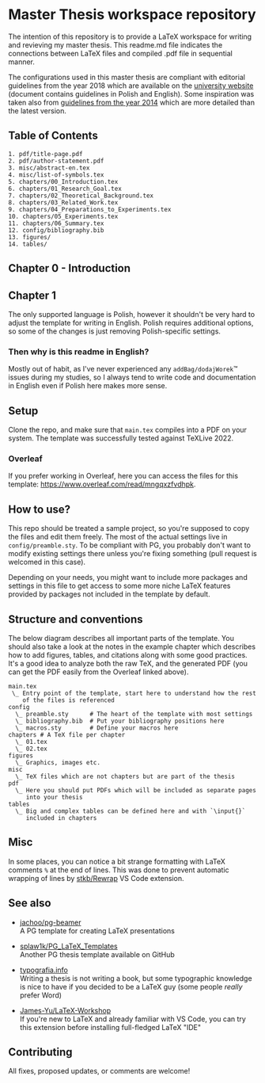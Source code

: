 # Master Thesis workspace repository

The intention of this repository is to provide a LaTeX workspace for
writing and revieving my master thesis. This readme.md file indicates the
connections between LaTeX files and compiled .pdf file in sequential manner.

The configurations used in this master thesis are compliant with editorial
guidelines from the year 2018 which are available on the [university
website](https://pg.edu.pl/documents/8597924/15531473/ZR%2022-2018)
(document contains guidelines in Polish and English). Some inspiration
was taken also from [guidelines from the year
2014](https://eti.pg.edu.pl/documents/1115629/0/zarz%C4%85dzenie%20wytyczne%20pracy)
which are more detailed than the latest version.

## Table of Contents

```
1. pdf/title-page.pdf
2. pdf/author-statement.pdf
3. misc/abstract-en.tex
4. misc/list-of-symbols.tex
5. chapters/00_Introduction.tex
6. chapters/01_Research_Goal.tex
7. chapters/02_Theoretical_Background.tex
8. chapters/03_Related_Work.tex
9. chapters/04_Preparations_to_Experiments.tex
10. chapters/05_Experiments.tex
11. chapters/06_Summary.tex
12. config/bibliography.bib
13. figures/
14. tables/
```

## Chapter 0 - Introduction



## Chapter 1 

The only supported language is Polish, however it shouldn't be very hard
to adjust the template for writing in English. Polish requires
additional options, so some of the changes is just removing
Polish-specific settings.

### Then why is this readme in English?

Mostly out of habit, as I've never experienced any
`addBag/dodajWorek`:tm: issues during my studies, so I always tend to
write code and documentation in English even if Polish here makes more
sense.

## Setup

Clone the repo, and make sure that `main.tex` compiles into a PDF on
your system. The template was successfully tested against TeXLive 2022.

### Overleaf

If you prefer working in Overleaf, here you can access the files for
this template: <https://www.overleaf.com/read/mngqxzfvdhpk>.

## How to use?

This repo should be treated a sample project, so you're supposed to copy
the files and edit them freely. The most of the actual settings live in
`config/preamble.sty`. To be compliant with PG, you probably don't want
to modify existing settings there unless you're fixing something (pull
request is welcomed in this case).

Depending on your needs, you might want to include more packages and
settings in this file to get access to some more niche LaTeX features
provided by packages not included in the template by default.

## Structure and conventions

The below diagram describes all important parts of the template. You
should also take a look at the notes in the example chapter which
describes how to add figures, tables, and citations along with some good
practices. It's a good idea to analyze both the raw TeX, and the
generated PDF (you can get the PDF easily from the Overleaf linked
above).

```
main.tex
 \_ Entry point of the template, start here to understand how the rest
    of the files is referenced
config
  \_ preamble.sty      # The heart of the template with most settings
  \_ bibliography.bib  # Put your bibliography positions here
  \_ macros.sty        # Define your macros here
chapters # A TeX file per chapter
  \_ 01.tex
  \_ 02.tex
figures
  \_ Graphics, images etc.
misc
  \_ TeX files which are not chapters but are part of the thesis
pdf
  \_ Here you should put PDFs which will be included as separate pages
     into your thesis
tables
  \_ Big and complex tables can be defined here and with `\input{}`
     included in chapters
```

## Misc

In some places, you can notice a bit strange formatting with LaTeX
comments `%` at the end of lines. This was done to prevent automatic
wrapping of lines by [stkb/Rewrap](https://github.com/stkb/Rewrap) VS
Code extension.

## See also

* [jachoo/pg-beamer](https://github.com/jachoo/pg-beamer)\
  A PG template for creating LaTeX presentations

* [splaw1k/PG_LaTeX_Templates](https://github.com/splaw1k/PG_LaTeX_Templates)\
  Another PG thesis template available on GitHub

* [typografia.info](https://typografia.info/podstawy)\
  Writing a thesis is not writing a book, but some typographic knowledge
  is nice to have if you decided to be a LaTeX guy (some people *really*
  prefer Word)

* [James-Yu/LaTeX-Workshop](https://github.com/James-Yu/LaTeX-Workshop)\
  If you're new to LaTeX and already familiar with VS Code, you can try
  this extension before installing full-fledged LaTeX "IDE"

## Contributing

All fixes, proposed updates, or comments are welcome!
